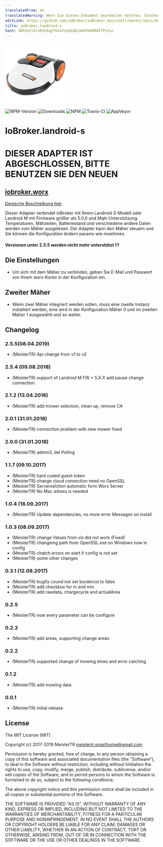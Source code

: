 ```yaml
---
translatedFrom: en
translatedWarning: Wenn Sie dieses Dokument bearbeiten möchten, löschen Sie bitte das Feld "translationsFrom". Andernfalls wird dieses Dokument automatisch erneut übersetzt
editLink: https://github.com/ioBroker/ioBroker.docs/edit/master/docs/de/adapterref/iobroker.landroid-s/README.md
title: ioBroker.landroid-s
hash: 4DPXnZi5+sR3C6qyTG5aYoIobZAssW3VkOOR8TTPsIs=
---
```

![Logo](../../../en/adapterref/iobroker.landroid-s/admin/landroid-s2.png)

![NPM-Version](http://img.shields.io/npm/v/iobroker.landroid-s.svg)
![Downloads](https://img.shields.io/npm/dm/iobroker.landroid-s.svg)
![NPM](https://nodei.co/npm/iobroker.landroid-s.png?downloads=true)
![Travis-CI](https://api.travis-ci.org/MeisterTR/ioBroker.landroid-s.svg?branch=master)
![AppVeyor](https://ci.appveyor.com/api/projects/status/github/MeisterTR/ioBroker.landroid-s?branch=master&svg=true)

# IoBroker.landroid-s
# DIESER ADAPTER IST ABGESCHLOSSEN, BITTE BENUTZEN SIE DEN NEUEN
## [iobroker.worx](https://github.com/MeisterTR/ioBroker.worx)
[Deutsche Beschreibung hier](README_de.md)

Dieser Adapter verbindet ioBroker mit Ihrem Landroid S-Modell oder Landroid M mit Firmware größer als 5.0.0 und Mqtt-Unterstützung. Temperaturen, Mähzeiten, Batteriestand und verschiedene andere Daten werden vom Mäher ausgelesen. Der Adapter kann den Mäher steuern und Sie können die Konfiguration ändern params wie mowtimes.

<h4> Versionen unter 2.5.5 werden nicht mehr unterstützt !!! </h4>

## Die Einstellungen
- Um sich mit dem Mäher zu verbinden, geben Sie E-Mail und Passwort von Ihrem worx-Konto in der Konfiguration ein.

## Zweiter Mäher
- Wenn zwei Mäher integriert werden sollen, muss eine zweite Instanz installiert werden, eine wird in der Konfiguration Mäher 0 und im zweiten Mäher 1 ausgewählt und so weiter.

## Changelog
### 2.5.5(08.04.2019)
* (MeisterTR) Api change from v1 to v2
### 2.5.4 (09.08.2018)
* (MeisterTR) support of Landroid M FW > 5.X.X add pause change connection 
### 2.1.2 (13.04.2018)
* (MeisterTR) add mower selection, clean up, remove CA
### 2.0.1 (31.01.2018)
* (MeisterTR) connection problem with new mower fixed 
### 2.0.0 (31.01.2018)
* (MeisterTR) admin3, del Polling
### 1.1.7 (09.10.2017)
* (MeisterTR) hard coded guest-token
* (MeisterTR) change cloud connection need no OpenSSL
* (MeisterTR) Serverselction automatic form Worx Server
* (MeisterTR) No Mac adress is needed
### 1.0.4 (18.09.2017)
* (MeisterTR) Update dependencies, no more error Messages on install
### 1.0.3 (08.09.2017)
* (MeisterTR) change Values from vis did not work (Fixed)
* (MeisterTR) changeing path from OpenSSL.exe on Windows now in config
* (MeisterTR) chatch errors on start if config is not set
* (MeisterTR) some other changes
### 0.3.1 (12.08.2017)
* (MeisterTR) bugfix cound not set bordercut to false
* (MeisterTR) add checkbox for m and min.
* (MeisterTR) add rawdata, chargecycle and actualArea
### 0.2.5
* (MeisterTR) now every parameter can be configure
### 0.2.3
* (MeisterTR) add areas, supporting change areas
### 0.2.2
* (MeisterTR) supported change of mowing times and error catching
### 0.1.2
* (MeisterTR) add mowing data
### 0.0.1
* (MeisterTR) initial release

## License
The MIT License (MIT)

Copyright (c) 2017-2019 MeisterTR <meistertr.smarthome@gmail.com>

Permission is hereby granted, free of charge, to any person obtaining a copy
of this software and associated documentation files (the "Software"), to deal
in the Software without restriction, including without limitation the rights
to use, copy, modify, merge, publish, distribute, sublicense, and/or sell
copies of the Software, and to permit persons to whom the Software is
furnished to do so, subject to the following conditions:

The above copyright notice and this permission notice shall be included in
all copies or substantial portions of the Software.

THE SOFTWARE IS PROVIDED "AS IS", WITHOUT WARRANTY OF ANY KIND, EXPRESS OR
IMPLIED, INCLUDING BUT NOT LIMITED TO THE WARRANTIES OF MERCHANTABILITY,
FITNESS FOR A PARTICULAR PURPOSE AND NONINFRINGEMENT. IN NO EVENT SHALL THE
AUTHORS OR COPYRIGHT HOLDERS BE LIABLE FOR ANY CLAIM, DAMAGES OR OTHER
LIABILITY, WHETHER IN AN ACTION OF CONTRACT, TORT OR OTHERWISE, ARISING FROM,
OUT OF OR IN CONNECTION WITH THE SOFTWARE OR THE USE OR OTHER DEALINGS IN
THE SOFTWARE.